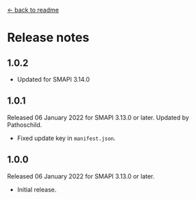 ﻿﻿[← back to readme](README.md)

# Release notes

## 1.0.2
* Updated for SMAPI 3.14.0

## 1.0.1
Released 06 January 2022 for SMAPI 3.13.0 or later. Updated by Pathoschild.

* Fixed update key in `manifest.json`.

## 1.0.0
Released 06 January 2022 for SMAPI 3.13.0 or later.

* Initial release.
